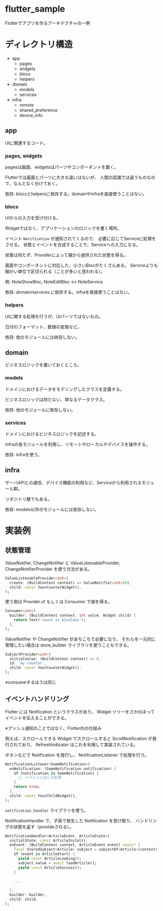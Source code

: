 # flutter_sample

Flutterでアプリを作るアーキテクチャの一例

# ディレクトリ構造

- app
  - pages
  - widgets
  - blocs
  - helpers
- domain
  - models
  - services
- infra
  - remote
  - shared_preference
  - device_info

## app

UIに関連するコード。

### pages, widgets

pagesは画面、widgetsはパーツやコンポーネントを置く。

Flutterでは画面とパーツに大きな違いはないが、
人間の認識では違うものなので、なんとなく分けておく。

依存: blocsとhelpersに依存する。domainやinfraを直接使うことはない。

### blocs

UIからの入力を受け付ける。

Widgetではなく、アプリケーションのロジックを書く場所。

イベント `Notification` が通知されてくるので、
必要に応じてServiceに処理をさせる。
状態とイベントを合成することで、Serviceへの入力になる。

状態は持たず、Providerによって親から提供された状態を得る。

画面やコンポーネントに対応した、小さいBlocがたくさんある。
Serviceよりも細かい単位で区切られる（ことが多いと思われる）。

例: NoteShowBloc, NoteEditBloc <-> NoteService

依存: domain/services に依存する。infraを直接使うことはない。

### helpers

UIに関する処理を行うが、UIパーツではないもの。

日付のフォーマット、数値の変換など。

依存: 他のモジュールには依存しない。

## domain

ビジネスロジックを置いておくところ。

### models

ドメインにおけるデータをモデリングしたクラスを定義する。

ビジネスロジックは持たない、単なるデータクラス。

依存: 他のモジュールに依存しない。

### services

ドメインにおけるビジネスロジックを記述する。

infraの各モジュールを利用し、リモートやローカルやデバイスを操作する。

依存: infraを使う。

## infra

サーバAPIとの通信、デバイス機能の利用など、Serviceから利用されるモジュール郡。

リポジトリ層でもある。

依存: models以外のモジュールには依存しない。

# 実装例

## 状態管理

ValueNotifier, ChangeNotifier と
ValueListenableProvider, ChangeNotifierProvider を使う方法がある。

```dart
ValueListenableProvider<int>(
  create: (BuildContext context) => ValueNotifier<int>(0),
  child: const YourCounterWidget(),
);
```

使う側は Provider.of もしくは Consumer で値を得る。

```dart
Consumer<int>(
  builder: (BuildContext context, int value, Widget child) {
    return Text('count is ${value}');
  },
);
```

ValueNotifier や ChangeNotifier があちこちで必要になり、
それらを一元的に管理したい場合は store_builder ライブラリを使うこともできる。

```dart
SubjectProvider<int>(
  initialValue: (BuildContext context) => 0,
  id: 'my counter',
  child: const YourCounterWidget(),
);
```

※consumeするほうは同じ

## イベントハンドリング

Flutter には Notification というクラスがあり、
Widget ツリーをさかのぼってイベントを伝えることができる。

※プッシュ通知のことではなく、Flutter内の仕組み

例えば、スクロールできる Widget でスクロールすると
ScrollNotification が発行されており、
RefreshIndicator はこれを利用して実装されている。

ボタンなどで Notification を発行し、
NotificationListener で処理を行う。

```dart
NotificationListener<SomeNotification>(
  onNotification: (SomeNotification notification) {
    if (notification is SomeNotification) {
      // イベントに応じた処理
    }
    return true;
  },
  child: const YourChildWidget(),
);
```

`notification_handler` ライブラリを使う。

NotificationHandler で、子孫で発生した Notification を受け取り、
ハンドリングの状態を返す（provideされる）。

```dart
NotificationHandler<ArticleEvent, ArticleState>(
  initialState: const ArticleInital(),
  onEvent: (BuildContext context, ArticleEvent event) async* {
    final StoredSubject<Article> subject = subjectOf<Article>(context);
    if (event is ArticleStart) {
      yield const ArticleLoading();
      subject.value = await loadArticle();
      yield const ArticleSuccess();
    }
    
    ...
    
  },
  builder: builder,
  child: child,
);
```

